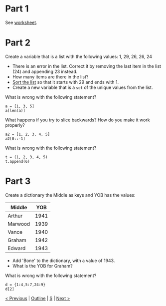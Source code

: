# Part 1

See [worksheet](../notes/3-list-worksheet.md).

# Part 2

Create a variable that is a list with the following values: 1, 29, 26, 26, 24

* There is an error in the list. Correct it by removing the last item in the list (24) and appending 23 instead.
* How many items are there in the list?
* [Sort the list](https://docs.python.org/2/tutorial/datastructures.html#more-on-lists) so that it starts with 29 and ends with 1.
* Create a new variable that is a `set` of the unique values from the list.

What is wrong with the following statement?

```
a = [1, 3, 5]
a[len(a)]
```

What happens if you try to slice backwards? How do you make it work properly?

```
a2 = [1, 2, 3, 4, 5]
a2[0::-1]
```

What is wrong with the following statement?

```
t = (1, 2, 3, 4, 5)
t.append(6)
```

# Part 3
   
Create a dictionary the Middle as keys and YOB has the values:

| Middle  | YOB |
|---------|-----|
|Arthur   | 1941|
|Marwood  | 1939|
|Vance    | 1940|
|Graham   | 1942|
|Edward   | 1943|

* Add 'Bone' to the dictionary, with a value of 1943.
* What is the YOB for Graham?

What is wrong with the following statement?

```
d = {1:4,5:7,24:9}
d[2]
```

[< Previous](2-string-variables.md) | [Outline](../CourseOutline.md) | [S](../example-solutions/3-collections.py) | [Next >](4-maths.md)